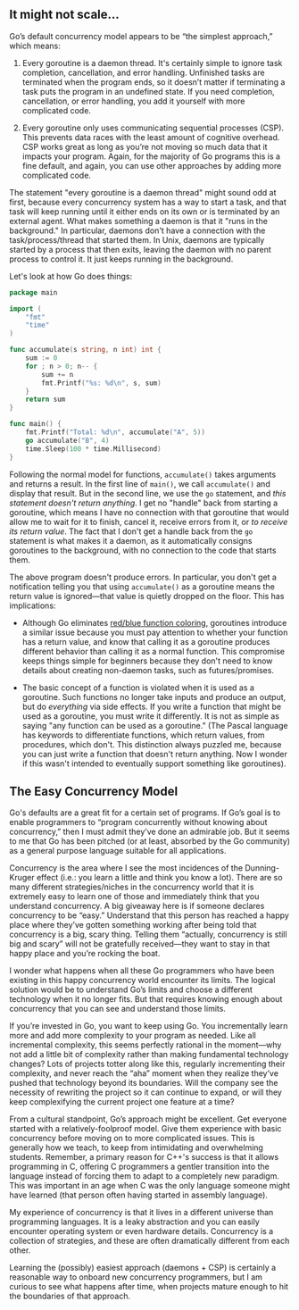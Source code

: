 ## It might not scale...

Go’s default concurrency model appears to be “the simplest approach,” which means:

1. Every goroutine is a daemon thread. It's certainly simple to ignore task completion, cancellation, and error handling. Unfinished tasks are terminated when the program ends, so it doesn’t matter if terminating a task puts the program in an undefined state. If you need completion, cancellation, or error handling, you add it yourself with more complicated code.

2. Every goroutine only uses communicating sequential processes (CSP). This prevents data races with the least amount of cognitive overhead. CSP works great as long as you’re not moving so much data that it impacts your program. Again, for the majority of Go programs this is a fine default, and again, you can use other approaches by adding more complicated code.

The statement "every goroutine is a daemon thread" might sound odd at first, because every concurrency system has a way to start a task, and that task will keep running until it either ends on its own or is terminated by an external agent. What makes something a daemon is that it "runs in the background." In particular, daemons don't have a connection with the task/process/thread that started them. In Unix, daemons are typically started by a process that then exits, leaving the daemon with no parent process to control it. It just keeps running in the background.

Let's look at how Go does things:
``` go
package main

import (
	"fmt"
	"time"
)

func accumulate(s string, n int) int {
	sum := 0
	for ; n > 0; n-- {
		sum += n
		fmt.Printf("%s: %d\n", s, sum)
	}
	return sum
}

func main() {
	fmt.Printf("Total: %d\n", accumulate("A", 5))
	go accumulate("B", 4)
	time.Sleep(100 * time.Millisecond)
}
```
Following the normal model for functions, `accumulate()` takes arguments and returns a result. In the first line of `main()`, we call `accumulate()` and display that result. But in the second line, we use the `go` statement, and *this statement doesn't return anything*. I get no "handle" back from starting a goroutine, which means I have no connection with that goroutine that would allow me to wait for it to finish, cancel it, receive errors from it, or *to receive its return value*.  The fact that I don't get a handle back from the `go` statement is what makes it a daemon, as it automatically consigns goroutines to the background, with no connection to the code that starts them.

The above program doesn't produce errors. In particular, you don't get a notification telling you that using `accumulate()` as a goroutine means the return value is ignored—that value is quietly dropped on the floor. This has implications:

- Although Go eliminates [red/blue function coloring](https://journal.stuffwithstuff.com/2015/02/01/what-color-is-your-function/), goroutines introduce a similar issue because you must pay attention to whether your function has a return value, and know that calling it as a goroutine produces different behavior than calling it as a normal function. This compromise keeps things simple for beginners because they don't need to know details about creating non-daemon tasks, such as futures/promises.

- The basic concept of a function is violated when it is used as a goroutine. Such functions no longer take inputs and produce an output, but do *everything* via side effects. If you write a function that might be used as a goroutine, you must write it differently. It is not as simple as saying "any function can be used as a goroutine." (The Pascal language has keywords to differentiate functions, which return values, from procedures, which don't. This distinction always puzzled me, because you can just write a function that doesn't return anything. Now I wonder if this wasn't intended to eventually support something like goroutines).
## The Easy Concurrency Model

Go's defaults are a great fit for a certain set of programs. If Go’s goal is to enable programmers to “program concurrently without knowing about concurrency,” then I must admit they’ve done an admirable job. But it seems to me that Go has been pitched (or at least, absorbed by the Go community) as a general purpose language suitable for all applications.

Concurrency is the area where I see the most incidences of the Dunning-Kruger effect (i.e.: you learn a little and think you know a lot). There are so many different strategies/niches in the concurrency world that it is extremely easy to learn one of those and immediately think that you understand concurrency. A big giveaway here is if someone declares concurrency to be “easy.” Understand that this person has reached a happy place where they’ve gotten something working after being told that concurrency is a big, scary thing. Telling them “actually, concurrency is still big and scary” will not be gratefully received—they want to stay in that happy place and you’re rocking the boat.

I wonder what happens when all these Go programmers who have been existing in this happy concurrency world encounter its limits. The logical solution would be to understand Go’s limits and choose a different technology when it no longer fits. But that requires knowing enough about concurrency that you can see and understand those limits.

If you’re invested in Go, you want to keep using Go. You incrementally learn more and add more complexity to your program as needed. Like all incremental complexity, this seems perfectly rational in the moment—why not add a little bit of complexity rather than making fundamental technology changes? Lots of projects totter along like this, regularly incrementing their complexity, and never reach the “aha” moment when they realize they’ve pushed that technology beyond its boundaries. Will the company see the necessity of rewriting the project so it can continue to expand, or will they keep complexifying the current project one feature at a time?

From a cultural standpoint, Go’s approach might be excellent. Get everyone started with a relatively-foolproof model. Give them experience with basic concurrency before moving on to more complicated issues. This is generally how we teach, to keep from intimidating and overwhelming students. Remember, a primary reason for C++'s success is that it allows programming in C, offering C programmers a gentler transition into the language instead of forcing them to adapt to a completely new paradigm. This was important in an age when C was the only language someone might have learned (that person often having started in assembly language).

My experience of concurrency is that it lives in a different universe than programming languages. It is a leaky abstraction and you can easily encounter operating system or even hardware details. Concurrency is a collection of strategies, and these are often dramatically different from each other.

Learning the (possibly) easiest approach (daemons + CSP) is certainly a reasonable way to onboard new concurrency programmers, but I am curious to see what happens after time, when projects mature enough to hit the boundaries of that approach.
